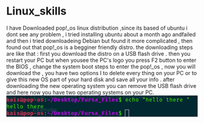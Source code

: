 # Linux_skills
I have Downloaded pop!_os linux distribution ,since its based of ubuntu i dont see any problem , i tried installing ubuntu about a month ago andfailed and then i tried downloadeing Debian but found it more complicated , then found out that pop!_os is a begginer friendly distro.
the downloading steps are like that : 
first you download the distro on a USB flash drive .
then you restart your PC but when yousee the PC's logo you press F2 button to enter the BIOS , change the system boot steps to enter the pop!_os
, now you will download the , you have two options I to delete every thing on your PC or to give this new OS part of your hard disk and save all your info .
after downloading  the new operating system you can remove  the USB flash drive and here now you have two operating systems on your PC.
![Alt text](https://github.com/AhmadKais/Linux_skills/blob/main/echo.png)
